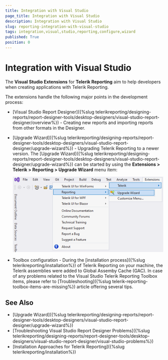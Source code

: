 ```yaml
---
title: Integration with Visual Studio
page_title: Integration with Visual Studio
description: Integration with Visual Studio
slug: reporting-integration-with-visual-studio
tags: integration,visual,studio,reporting,configure,wizard
published: True
position: 0
---
```

# Integration with Visual Studio

The **Visual Studio Extensions** for **Telerik Reporting** aim to help developers when creating applications with Telerik Reporting.

The extensions handle the following major points in the development process:

* [Visual Studio Report Designer]({%slug telerikreporting/designing-reports/report-designer-tools/desktop-designers/visual-studio-report-designer/overview%}) - Creating new reports and importing reports from other formats in the Designer.

* [Upgrade Wizard]({%slug telerikreporting/designing-reports/report-designer-tools/desktop-designers/visual-studio-report-designer/upgrade-wizard%}) - Upgrading Telerik Reporting to a newer version. The [Upgrade Wizard]({%slug telerikreporting/designing-reports/report-designer-tools/desktop-designers/visual-studio-report-designer/upgrade-wizard%}) can be started by using the **Extensions > Telerik > Reporting > Upgrade Wizard** menu item:

    ![Start Upgrade Wizard](images/start-upgrade-wizard.png) 

* Toolbox configuration - During the [installation process]({%slug telerikreporting/installation%}) of Telerik Reporting on your machine, the Telerik assemblies were added to Global Assemby Cache (GAC). In case of any problems related to the Visual Studio Telerik Reporting Toolbox items, please refer to [Troubleshooting]({%slug telerik-reporting-toolbox-items-are-missing%}) article offering several tips.


## See Also

- [Upgrade Wizard]({%slug telerikreporting/designing-reports/report-designer-tools/desktop-designers/visual-studio-report-designer/upgrade-wizard%})
- [Troubleshooting Visual Studio Report Designer Problems]({%slug telerikreporting/designing-reports/report-designer-tools/desktop-designers/visual-studio-report-designer/visual-studio-problems%})
- [Installation Approaches for Telerik Reporting]({%slug telerikreporting/installation%})

